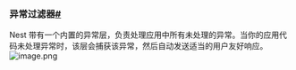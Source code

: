 ### 异常过滤器[#](https://nest.nodejs.cn/exception-filters)

Nest 带有一个内置的异常层，负责处理应用中所有未处理的异常。当你的应用代码未处理异常时，该层会捕获该异常，然后自动发送适当的用户友好响应。
![image.png](https://cdn.jsdelivr.net/gh/Deee103/note-picbed/20250610185346701.png)
